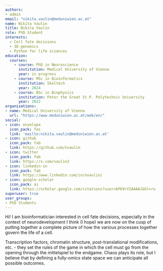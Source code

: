 ```yaml
---
authors:
- admin
email: "nikita.vaulin@meduniwien.ac.at"
name: Nikita Vaulin
title: Nikita Vaulin
role: PhD Student
interests:
  - Cell fate decisions
  - 3D-genomics
  - Python for life sciences
education:
  courses:
    - course: PhD in Neuroscience
      institution: Medical University of Vienna
      year: in progress
    - course: MSc in Bioinformatics
      institution: Skoltech
      year: 2024
    - course: BSc in Biophysics
      institution: Peter the Great St.P. Polytechnic University
      year: 2022
organizations:
- name: Medical University of Vienna
  url: "https://www.meduniwien.ac.at/web/en/"
social:
- icon: envelope
  icon_pack: fas
  link: 'mailto:nikita.vaulin@meduniwien.ac.at'
- icon: github
  icon_pack: fab
  link: https://github.com/nvaulin
- icon: twitter
  icon_pack: fab
  link: https://x.com/vaulin2
- icon: linkedin-in
  icon_pack: fab
  link: https://www.linkedin.com/in/nvaulin/
- icon: google-scholar
  icon_pack: ai
  link: https://scholar.google.com/citations?user=bPb9rVIAAAAJ&hl=ru
superuser: true
user_groups:
- PhD Students
---
```

Hi! I am bioinformatician interested in cell fate decisions, especially in the context of neurodevelopment I think (I hope) we are now on the cusp of putting together a complete picture of how the various processes together govern the life of a cell.

Transcription factors, chromatin structure, post-translational modifications, etc. - they set the rules of the game in which the cell must go from the opening through the mittelspiel to the endgame. Chaos plays its role, but I believe that by defining a fully-omics state space we can anticipate all possible outcomes.